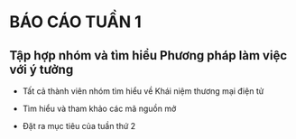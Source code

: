 ﻿# BÁO CÁO TUẦN 1

## Tập hợp nhóm và tìm hiểu Phương pháp làm việc với ý tưởng

* Tất cả thành viên nhóm tìm hiểu về Khái niệm thương mại điện tử



* Tìm hiểu và tham khảo các mã nguồn mở



* Đặt ra mục tiêu của tuần thứ 2